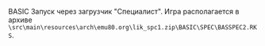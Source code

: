 BASIC
Запуск через загрузчик "Специалист".
Игра располагается в архиве `\src\main\resources\arch\emu80.org\lik_spc1.zip\BASIC\SPEC\BASSPEC2.RKS`.